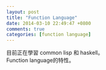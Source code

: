 ```yaml
---
layout: post
title: "Function Language"
date: 2014-03-10 22:49:47 +0800
comments: true
categories: [function language]
---
```


目前正在學習 common lisp 和 haskell。  
Function language的特性。